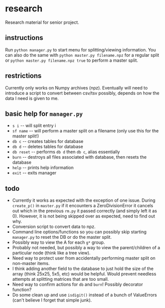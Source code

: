 # research
Research material for senior project.

## instructions

Run `python manager.py` to start menu for splitting/viewing information. You can also do the same with `python master.py filename.npz` for a regular split or `python master.py filename.npz true` to perform a master split.

## restrictions

Currently only works on Numpy archives (npz). Eventually will need to introduce a script to convert between csv/tsv possibly, depends on how the data I need is given to me.

## basic help for `manager.py`

* `s i` -- will split entry i
* `sf name` -- will perform a master split on a filename (only use this for the master split!)
* `db c` -- creates tables for database
* `db d` -- deletes tables for database
* `db reset` -- performs `db d` then `db c`, alias essentially
* `burn` -- destroys all files associated with database, then resets the database
* `help` -- prints help information
* `exit` -- exits manager

## todo

* Currently it works as expected with the exception of one issue. During `create_p()` in `master.py` if it encounters a ZeroDivisionError it cancels out which in the previous `rm.py` it passed correctly (and simply left it as 0). However, it is not being skipped over as expected, need to find out why.
* Conversion script to convert data to npz.
* Command line options/functions so you can possibly skip starting `manager.py` to reset the DB or do the master split.
* Possibly way to view the A for each `g*` group.
* Probably not needed, but possibly a way to view the parent/children of a particular node (think like a tree view).
* Need way to protect user from accidentally performing master split on non-master items.
* I think adding another field to the database to just hold the size of the array (think 25x25, 5x5, etc) would be helpful. Would prevent needless attempts at splitting matrices that are too small.
* Need way to confirm actions for `db` and `burn`! Possibly decorator function?
* Do some clean up and use `isdigit()` instead of a bunch of ValueErrors (can't believe I forget that simple junk).
